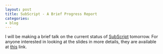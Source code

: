 ```yaml
---
layout: post
title: SubScript - A Brief Progress Report 
categories:
- blog
---
```


I will be making a brief talk on the current status of [SubScript](https://github.com/scala-subscript/subscript) tomorrow. For anyone interested in looking at the slides in more details, they are available at [this](http://www.slideshare.net/anatoliykmetyuk/subscript-a-process-algebra-extension-progress-and-perspectives) link.